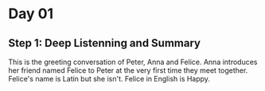 
# Day 01
## Step 1: Deep Listenning and Summary
This is the greeting conversation of Peter, Anna and Felice. Anna introduces her friend named Felice to Peter at the very first time they meet together. Felice's name is Latin but she isn't. Felice in English is Happy.

